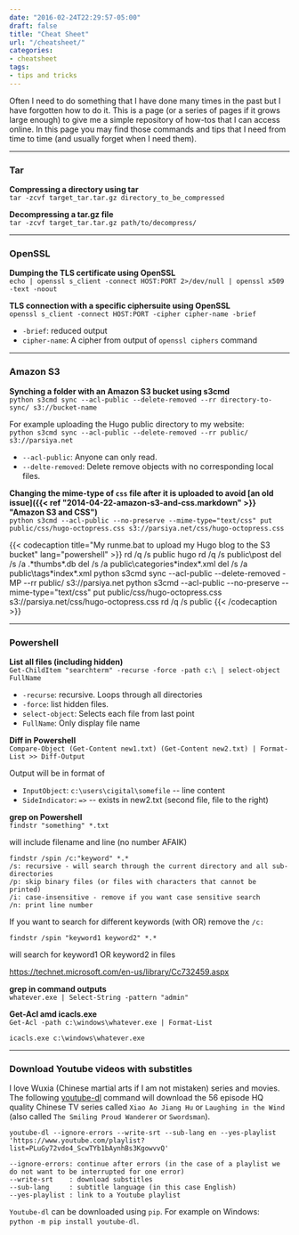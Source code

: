 ```yaml
---
date: "2016-02-24T22:29:57-05:00"
draft: false
title: "Cheat Sheet"
url: "/cheatsheet/"
categories:
- cheatsheet
tags:
- tips and tricks
---
```

Often I need to do something that I have done many times in the past but I have forgotten how to do it. This is a page (or a series of pages if it grows large enough) to give me a simple repository of how-tos that I can access online. In this page you may find those commands and tips that I need from time to time (and usually forget when I need them).

------
### Tar

**Compressing a directory using tar**  
`tar -zcvf target_tar.tar.gz directory_to_be_compressed`

**Decompressing a tar.gz file**  
`tar -zcvf target_tar.tar.gz path/to/decompress/`

------

### OpenSSL

**Dumping the TLS certificate using OpenSSL**  
`echo | openssl s_client -connect HOST:PORT 2>/dev/null | openssl x509 -text -noout`

**TLS connection with a specific ciphersuite using OpenSSL**  
`openssl s_client -connect HOST:PORT -cipher cipher-name -brief`

* `-brief`: reduced output
* `cipher-name`: A cipher from output of `openssl ciphers` command

------

### Amazon S3

**Synching a folder with an Amazon S3 bucket using s3cmd**  
`python s3cmd sync --acl-public --delete-removed --rr directory-to-sync/ s3://bucket-name`

For example uploading the Hugo public directory to my website:  
`python s3cmd sync --acl-public --delete-removed --rr public/ s3://parsiya.net`

* `--acl-public`: Anyone can only read.
* `--delte-removed`: Delete remove objects with no corresponding local files.

**Changing the mime-type of `css` file after it is uploaded to avoid [an old issue]({{< ref "2014-04-22-amazon-s3-and-css.markdown" >}} "Amazon S3 and CSS")**  
`python s3cmd --acl-public --no-preserve --mime-type="text/css" put public/css/hugo-octopress.css s3://parsiya.net/css/hugo-octopress.css`

{{< codecaption title="My runme.bat to upload my Hugo blog to the S3 bucket" lang="powershell"  >}}
rd /q /s public
hugo
rd /q /s public\post
del /s /a .\*thumbs*.db
del /s /a public\categories\*index*.xml
del /s /a public\tags\*index*.xml
python s3cmd sync --acl-public --delete-removed -MP --rr public/ s3://parsiya.net
python s3cmd --acl-public --no-preserve --mime-type="text/css" put public/css/hugo-octopress.css s3://parsiya.net/css/hugo-octopress.css
rd /q /s public
{{< /codecaption >}}

------
### Powershell

**List all files (including hidden)**  
`Get-ChildItem "searchterm" -recurse -force -path c:\ | select-object FullName`

* `-recurse`: recursive. Loops through all directories
* `-force`: list hidden files.
* `select-object`: Selects each file from last point
* `FullName`: Only display file name

**Diff in Powershell**  
`Compare-Object (Get-Content new1.txt) (Get-Content new2.txt) | Format-List >> Diff-Output`

Output will be in format of

* `InputObject`: `c:\users\cigital\somefile` -- line content
* `SideIndicator`: `=>` -- exists in new2.txt (second file, file to the right)

**grep on Powershell**  
`findstr "something" *.txt`

will include filename and line (no number AFAIK)

    findstr /spin /c:"keyword" *.*
    /s: recursive - will search through the current directory and all sub-directories
    /p: skip binary files (or files with characters that cannot be printed)
    /i: case-insensitive - remove if you want case sensitive search
    /n: print line number

If you want to search for different keywords (with OR) remove the `/c:`

`findstr /spin "keyword1 keyword2" *.*`

will search for keyword1 OR keyword2 in files

https://technet.microsoft.com/en-us/library/Cc732459.aspx

**grep in command outputs**  
`whatever.exe | Select-String -pattern "admin"`

**Get-Acl amd icacls.exe**  
`Get-Acl -path c:\windows\whatever.exe | Format-List`

`icacls.exe c:\windows\whatever.exe`

-----------

### Download Youtube videos with substitles  
I love Wuxia (Chinese martial arts if I am not mistaken) series and movies. The following [youtube-dl](https://github.com/rg3/youtube-dl/) command will download the 56 episode HQ quality Chinese TV  series called `Xiao Ao Jiang Hu` or `Laughing in the Wind` (also called `The Smiling Proud Wanderer` or `Swordsman`).

`youtube-dl --ignore-errors --write-srt --sub-lang en --yes-playlist 'https://www.youtube.com/playlist?list=PLuGy72vdo4_ScwTYb1bAynhBs3KgowvvQ'`

```
--ignore-errors: continue after errors (in the case of a playlist we do not want to be interrupted for one error)
--write-srt    : download substitles
--sub-lang     : subtitle language (in this case English)
--yes-playlist : link to a Youtube playlist
```

`Youtube-dl` can be downloaded using `pip`. For example on Windows:  
`python -m pip install youtube-dl`.
